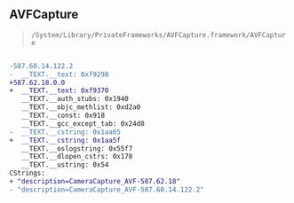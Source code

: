 ## AVFCapture

> `/System/Library/PrivateFrameworks/AVFCapture.framework/AVFCapture`

```diff

-587.60.14.122.2
-  __TEXT.__text: 0xf9298
+587.62.18.0.0
+  __TEXT.__text: 0xf9370
   __TEXT.__auth_stubs: 0x1940
   __TEXT.__objc_methlist: 0xd2a0
   __TEXT.__const: 0x918
   __TEXT.__gcc_except_tab: 0x24d8
-  __TEXT.__cstring: 0x1aa65
+  __TEXT.__cstring: 0x1aa5f
   __TEXT.__oslogstring: 0x55f7
   __TEXT.__dlopen_cstrs: 0x178
   __TEXT.__ustring: 0x54
CStrings:
+ "description=CameraCapture_AVF-587.62.18"
- "description=CameraCapture_AVF-587.60.14.122.2"

```
